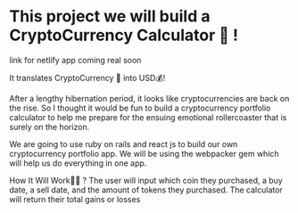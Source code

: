 # This project we will build a CryptoCurrency Calculator 🚀 !

link for netlify app coming real soon

It translates CryptoCurrency 🤑  into USD💰!

After a lengthy hibernation period, it looks like cryptocurrencies are back on the rise. 
So I thought it would be fun to build a cryptocurrency portfolio calculator to help me prepare for the ensuing emotional rollercoaster that is surely on the horizon.

We are going to use ruby on rails and react js to build our own cryptocurrency portfolio app. We will be using the webpacker gem which will help us do everything in one app.

How It Will Work😮‍💨 ? 
The user will input which coin they purchased, a buy date, a sell date, and the amount of tokens they purchased. The calculator will return their total gains or losses
